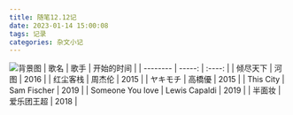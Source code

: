 ```yaml
---
title: 随笔12.12记
date: 2023-01-14 15:00:08
tags: 记录
categories: 杂文小记
---
```

![背景图](https://i.hd-r.cn/6b67b3d86ba512503946da0f63247f87.png)
| 歌名        | 歌手  |  开始的时间  |
| --------   | -----:  | :----:  |
| 倾尽天下      | 河图   |  2016   |
| 红尘客栈   |  周杰伦  |   2015  |
| ヤキモチ       |    高橋優   |  2015 |
| This City       |    Sam Fischer   |  2019 |
| Someone You love       |    Lewis Capaldi   |  2019 |
| 半面妆       |    爱乐团王超   |  2018 |
